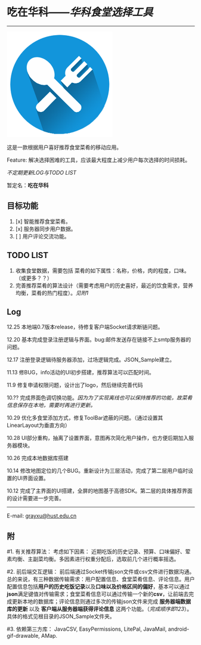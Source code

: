 # 吃在华科——*华科食堂选择工具*

--------

![LOGO](https://github.com/GrayXu/HustEating/raw/master/Android/app/src/main/res/drawable/main.png)

这是一款根据用户喜好推荐食堂菜肴的移动应用。

Feature: 解决选择困难的工具，应该最大程度上减少用户每次选择的时间损耗。

*不定期更新LOG与TODO LIST*

暂定名：**吃在华科**



目标功能
-----

1. [x] 智能推荐食堂菜肴。
2. [x] 服务器同步用户数据。
3. [ ] 用户评论交流功能。

TODO LIST
-----

1. 收集食堂数据，需要包括 菜肴的如下属性：名称，价格，肉的程度，口味。（或更多？？）
2. 完善推荐菜肴的算法设计（需要考虑用户的历史喜好，最近的饮食需求，营养均衡，菜肴的热门程度）。*见附1*

Log
-----
12.25 本地端0.7版本release，待修复客户端Socket请求断链问题。

12.20 基本完成登录注册逻辑与界面。bug:邮件发送存在链接不上smtp服务器的问题。

12.17 注册登录逻辑待服务器添加，过场逻辑完成。JSON_Sample建立。

11.13 修BUG，info活动的UI初步搭建，推荐算法可以匹配时间。

11.9 修复申请权限问题，设计出了logo，然后继续完善代码

10.?? 完成界面色调切换功能。*因为为了实现离线也可以保持推荐的功能，故菜肴信息保存在本地，需要时再进行更新。*

10.29   优化多食堂添加方式，修复ToolBar遮蔽的问题。（通过设置其LinearLayout为垂直方向）

10.28   UI部分重构，抽离了设置界面，意图再次简化用户操作，也方便后期加入服务器模块。

10.26   完成本地数据库搭建

10.14   修改地图定位的几个BUG。重新设计为三层活动，完成了第二层用户临时设置的UI界面设置。

10.12   完成了主界面的UI搭建，全屏的地图基于高德SDK。第二层的具体推荐界面的设计需要进一步完善。

-----
E-mail: grayxu@hust.edu.cn

附
-----
#1. 有关推荐算法：
	考虑如下因素： 近期吃饭的历史记录、预算、口味偏好、荤素均衡、主副菜均衡。多因素进行权重分配后，选取前几个进行概率摇选。
	
#2. 前后端交互逻辑：
	前后端通过Socket传输json文件或csv文件进行数据沟通。总的来说，有三种数据传输需求：用户配置信息、食堂菜肴信息、评论信息。用户配置信息包括**用户的历史吃饭记录**以及**口味以及价格区间的偏好**，基本可以通过**json**满足键值对传输需求；食堂菜肴信息可以通过传输一个新的**csv**，让前端去完成更新本地的数据库；评论信息则通过多次的传输json文件来完成 **服务器端数据库的更新** 以及 **客户端从服务器端获得评论信息** 这两个功能。（*完成顺序即123*）。具体的格式见根目录的JSON_Sample文件夹。

#3. 依赖第三方库：
	JavaCSV, EasyPermissions, LitePal, JavaMail, android-gif-drawable, AMap.
